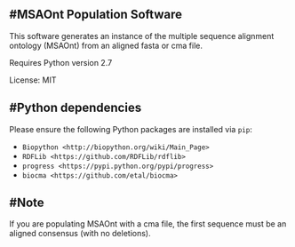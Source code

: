 #MSAOnt Population Software
------
This software generates an instance of the multiple sequence alignment ontology
(MSAOnt) from an aligned fasta or cma file.

Requires Python version 2.7

License: MIT

#Python dependencies
------
Please ensure the following Python packages are installed via ``pip``:
- `Biopython <http://biopython.org/wiki/Main_Page>`
- `RDFLib <https://github.com/RDFLib/rdflib>`
- `progress <https://pypi.python.org/pypi/progress>`
- `biocma <https://github.com/etal/biocma>`

#Note
------
If you are populating MSAOnt with a cma file, the first sequence must be an 
aligned consensus (with no deletions).

